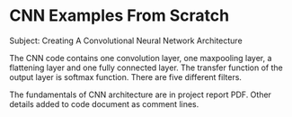 # CNN Examples From Scratch

Subject: Creating A Convolutional Neural Network Architecture



The CNN code contains one convolution layer, one maxpooling layer, a flattening layer and one fully connected layer. The transfer function of the output layer is softmax function.
There are five different filters.




The fundamentals of CNN architecture are in project report PDF. Other details added to code document as comment lines.
